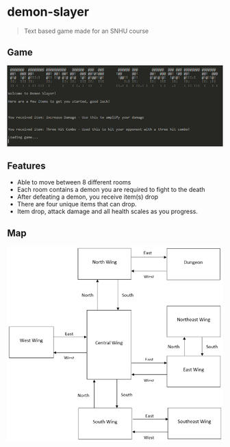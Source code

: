 # demon-slayer

> Text based game made for an SNHU course

## Game

![demon slayer image](./img/demon-slayer.png)

## Features

- Able to move between 8 different rooms
- Each room contains a demon you are required to fight to the death
- After defeating a demon, you receive item(s) drop
- There are four unique items that can drop.
- Item drop, attack damage and all health scales as you progress.

## Map

![demon slayer map](./img/map.png)
